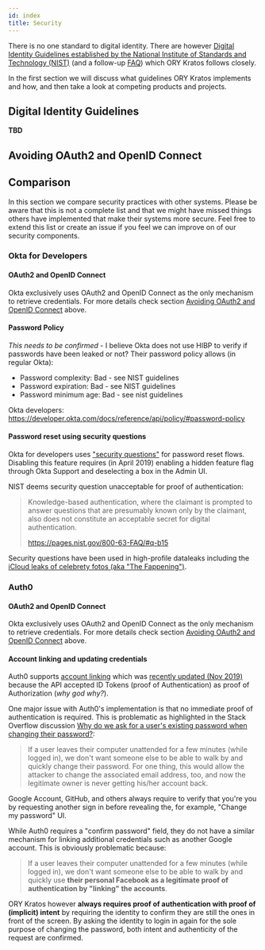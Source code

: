 ```yaml
---
id: index
title: Security
---
```


There is no one standard to digital identity. There are however
[Digital Identity Guidelines established by the National Institute of Standards and Technology (NIST)](https://pages.nist.gov/800-63-3/)
(and a follow-up [FAQ](https://pages.nist.gov/800-63-3/)) which ORY Kratos
follows closely.

In the first section we will discuss what guidelines ORY Kratos implements and
how, and then take a look at competing products and projects.

## Digital Identity Guidelines

**TBD**

## Avoiding OAuth2 and OpenID Connect

## Comparison

In this section we compare security practices with other systems. Please be
aware that this is not a complete list and that we might have missed things
others have implemented that make their systems more secure. Feel free to extend
this list or create an issue if you feel we can improve on of our security
components.

### Okta for Developers

#### OAuth2 and OpenID Connect

Okta exclusively uses OAuth2 and OpenID Connect as the only mechanism to
retrieve credentials. For more details check section
[Avoiding OAuth2 and OpenID Connect](#avoiding-oauth2-openid-connect) above.

#### Password Policy

*This needs to be confirmed* - I believe Okta does not use HIBP to verify if passwords have been leaked or not? Their
password policy allows (in regular Okta):

- Password complexity: Bad - see NIST guidelines
- Password expiration: Bad - see NIST guidelines
- Password minimum age: Bad - see nist guidelines

Okta developers: https://developer.okta.com/docs/reference/api/policy/#password-policy

#### Password reset using security questions

Okta for developers uses
["security questions"](https://devforum.okta.com/t/forgot-password-flow-is-it-possible-to-skip-security-question/4928/1)
for password reset flows. Disabling this feature requires (in April 2019)
enabling a hidden feature flag through Okta Support and deselecting a box in the
Admin UI.

NIST deems security question unacceptable for proof of authentication:

> Knowledge-based authentication, where the claimant is prompted to answer
> questions that are presumably known only by the claimant, also does not
> constitute an acceptable secret for digital authentication.
>
> https://pages.nist.gov/800-63-FAQ/#q-b15

Security questions have been used in high-profile dataleaks including the
[iCloud leaks of celebrety fotos (aka "The Fappening")](https://en.wikipedia.org/wiki/ICloud_leaks_of_celebrity_photos).

### Auth0

#### OAuth2 and OpenID Connect

Okta exclusively uses OAuth2 and OpenID Connect as the only mechanism to
retrieve credentials. For more details check section
[Avoiding OAuth2 and OpenID Connect](#avoiding-oauth2-openid-connect) above.

#### Account linking and updating credentials

Auth0 supports [account linking](https://auth0.com/docs/link-accounts) which was
[recently updated (Nov 2019)](https://auth0.com/docs/migrations/guides/account-linking)
because the API accepted ID Tokens (proof of Authentication) as proof of
Authorization (_why god why?_).

One major issue with Auth0's implementation is that no immediate proof of
authentication is required. This is problematic as highlighted in the Stack
Overflow discussion
[Why do we ask for a user's existing password when changing their password?](https://security.stackexchange.com/questions/24291/why-do-we-ask-for-a-users-existing-password-when-changing-their-password):

> If a user leaves their computer unattended for a few minutes (while logged
> in), we don't want someone else to be able to walk by and quickly change their
> password. For one thing, this would allow the attacker to change the
> associated email address, too, and now the legitimate owner is never getting
> his/her account back.

Google Account, GitHub, and others always require to verify that you're you by
requesting another sign in before revealing the, for example, "Change my
password" UI.

While Auth0 requires a "confirm password" field, they do not have a similar
mechanism for linking additional credentials such as another Google account.
This is obviously problematic because:

> If a user leaves their computer unattended for a few minutes (while logged
> in), we don't want someone else to be able to walk by and quickly use **their
> personal Facebook as a legitimate proof of authentication by "linking" the
> accounts**.

ORY Kratos however **always requires proof of authentication with proof of
(implicit) intent** by requiring the identity to confirm they are still the ones
in front of the screen. By asking the identity to login in again for the sole
purpose of changing the password, both intent and authenticity of the request
are confirmed.
